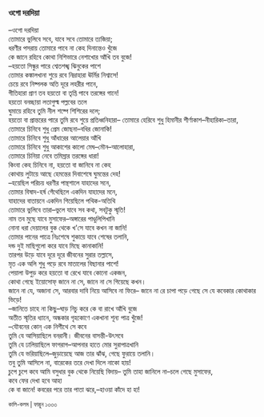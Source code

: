 ### ওগো দরদিয়া
–ওগো দরদিয়া  
তোমারে ভুলিবে সবে, যাবে সবে তোমারে ত্যজিয়া;  
ধরণীর পসরায় তোমারে পাবে না কেহ দিনান্তেও খুঁজে  
কে জানে রহিবে কোথা নিশিভারে নেশাখোর আঁখি তব বুজে!  
–হয়তো সিন্ধুর পারে শ্বেতশঙ্খ ঝিনুকের পাশে  
তোমার কঙ্কালখানা শুয়ে রবে নিদ্রাহারা ঊর্মির নিশ্বাসে!  
চেয়ে রবে নিষ্পলক অতি দূরে লহরীর পানে,  
গীতিহারা প্রাণ তব হয়তো বা তৃপ্তি পাবে তরঙ্গের গানে!  
হয়তো বনচ্ছায়া লতাগুল্ম পল্লবের তলে  
ঘুমায়ে রহিবে তুমি নীল শষ্পে শিশিরের দলে;  
হয়তো বা প্রান্তরের পারে তুমি রবে শুয়ে প্রতিধ্বনিহারা– 
তোমারে হেরিবে শুধু হিমানীর শীর্ণাকাশ–নীহারিকা–তারা,  
তোমারে চিনিবে শুধু প্রেম জোছনা–বধির জোনাকি!  
তোমারে চিনিবে শুধু আঁধারের আলেয়ার আঁখি  
তোমারে চিনিবে শুধু আকাশের কালো মেঘ–মৌন–আলোহারা,  
তোমারে চিনিয়া নেবে তমিস্রার তরঙ্গের ধারা!  
কিংবা কেহ চিনিবে না, হয়তো বা জানিবে না কেহ  
কোথায় লুটায়ে আছে হেমন্তের দিবাশেষে ঘুমন্তের দেহ!  
–হয়েছিল পরিচয় ধরণীর পান্থশালে যাহাদের সনে,  
তোমার বিষাদ-হর্ষ গেঁথেছিলে একদিন যাহাদের মনে,  
যাহাদের বাতায়নে একদিন গিয়েছিলে পথিক-অতিথি  
তোমারে ভুলিবে তারা–ভুলে যাবে সব কথা, সবটুকু স্মৃতি!  
নাম তব মুছে যাবে মুসাফের–অঙ্গারের পাণ্ডুলিপিখানি  
নোনা ধরা দেয়ালের বুক থেকে খ'সে যাবে কখন না জানি!  
তোমার পানের পাত্রে নিঃশেষে শুকায়ে যাবে শেষের তলানি,  
দন্ড দুই মাছিগুলো করে যাবে মিছে কানাকানি!  
তারপর উড়ে যাবে দূরে দূরে জীবনের সুরার তল্লাসে,  
মৃত এক অলি শুধু পড়ে রবে মাতালের বিছানার পাশে!  
পেয়ালা উপুড় করে হয়তো বা রেখে যাবে কোনো একজন,  
কোথা গেছে ইয়োসোফ্‌ জানে না সে, জানে না সে গিয়েছে কখন।  
জানে না যে, অজানা সে, আরবার দাবি নিয়ে আসিবে না ফিরে– 
জানে না রে চাপা পড়ে গেছে সে যে কবেকার কোথাকার ভিড়ে!  
–জানিতে চাহে না কিছু–ঘাড় নিচু করে কে বা রাখে আঁখি বুজে  
অতীত স্মৃতির ধ্যানে, অন্ধকার গৃহকোণে একখানা শূন্য পাত্র খুঁজে!  
–যৌবনের কোন্‌ এক নিশীথে সে কবে  
তুমি যে আসিয়াছিলে বনরানী। জীবনের বাসন্তী-উৎসবে  
তুমি যে ঢালিয়াছিলে ফাগরাগ–আপনার হাতে মোর সুরাপাত্রখানি  
তুমি যে ভরিয়াছিলে–জুড়ায়েছে আজ তার ঝাঁঝ, গেছে ফুরায়ে তলানি।  
তবু তুমি আসিলে না, বারেকের তরে দেখা দিলে নাকো হায়!  
চুপে চুপে কবে আমি বসুধার বুক থেকে নিয়েছি বিদায়– 
তুমি তাহা জানিলে না–চলে গেছে মুসাফের,  
কবে ফের দেখা হবে আহা  
কে বা জানে! কবরের পরে তার পাতা ঝরে,–হাওয়া কাঁদে হা হা!  


<small>কালি-কলম | ফাল্গুন ১৩৩৩</small>